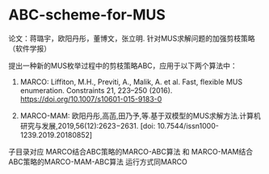 # ABC-scheme-for-MUS

论文：蒋璐宇，欧阳丹彤，董博文，张立明. 针对MUS求解问题的加强剪枝策略 （软件学报）

提出一种新的MUS枚举过程中的剪枝策略ABC，应用于以下两个算法中：
1. MARCO: Liffiton, M.H., Previti, A., Malik, A. et al. Fast, flexible MUS enumeration. Constraints 21, 223–250 (2016). https://doi.org/10.1007/s10601-015-9183-0

2. MARCO-MAM: 欧阳丹彤,高菡,田乃予,等.基于双模型的MUS求解方法.计算机研究与发展,2019,56(12):2623−2631. [doi: 10.7544/issn1000-1239.2019.20180852]


子目录对应 MARCO结合ABC策略的MARCO-ABC算法 和 MARCO-MAM结合ABC策略的MARCO-MAM-ABC算法 运行方式同MARCO
